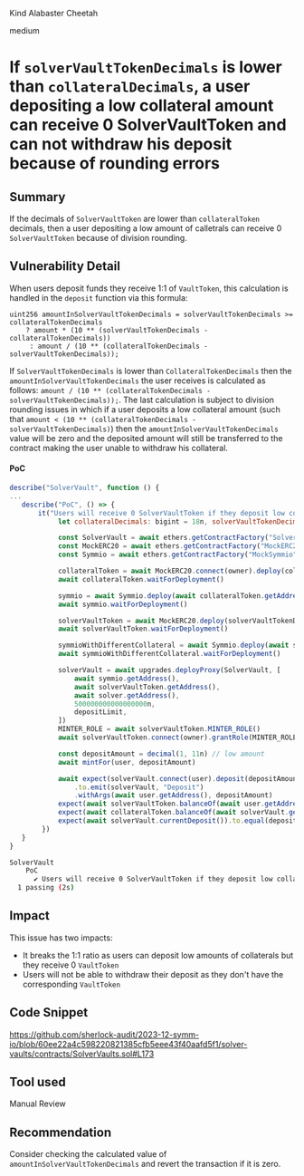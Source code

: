 Kind Alabaster Cheetah

medium

# If  `solverVaultTokenDecimals` is lower than `collateralDecimals`, a user depositing a low collateral amount can receive 0 SolverVaultToken and can not withdraw his deposit because of rounding errors

## Summary
If the decimals of `SolverVaultToken` are lower than `collateralToken` decimals, then a user depositing a low amount of calletrals can receive 0 `SolverVaultToken` because of division rounding.
## Vulnerability Detail
When users deposit funds they receive 1:1 of `VaultToken`, this calculation is handled in the `deposit` function via this formula:
```solidity
uint256 amountInSolverVaultTokenDecimals = solverVaultTokenDecimals >= collateralTokenDecimals
    ? amount * (10 ** (solverVaultTokenDecimals - collateralTokenDecimals))
     : amount / (10 ** (collateralTokenDecimals - solverVaultTokenDecimals));
```
If `SolverVaultTokenDecimals` is lower than `CollateralTokenDecimals` then the `amountInSolverVaultTokenDecimals` the user receives is calculated as follows: `amount / (10 ** (collateralTokenDecimals - solverVaultTokenDecimals));`. The last calculation is subject to division rounding issues in which if a user deposits a low collateral amount (such that `amount < (10 ** (collateralTokenDecimals - solverVaultTokenDecimals)`) then the `amountInSolverVaultTokenDecimals` value will be zero and the deposited amount will still be transferred to the contract making the user unable to withdraw his collateral.

#### PoC
```js
describe("SolverVault", function () {
...
   describe("PoC", () => {
       it("Users will receive 0 SolverVaultToken if they deposit low collateral and still the currentDeposit will increase", async () => {
            let collateralDecimals: bigint = 18n, solverVaultTokenDecimals: bigint = 6n

            const SolverVault = await ethers.getContractFactory("SolverVault")
            const MockERC20 = await ethers.getContractFactory("MockERC20")
            const Symmio = await ethers.getContractFactory("MockSymmio")

            collateralToken = await MockERC20.connect(owner).deploy(collateralDecimals)
            await collateralToken.waitForDeployment()

            symmio = await Symmio.deploy(await collateralToken.getAddress())
            await symmio.waitForDeployment()

            solverVaultToken = await MockERC20.deploy(solverVaultTokenDecimals)
            await solverVaultToken.waitForDeployment()

            symmioWithDifferentCollateral = await Symmio.deploy(await solverVaultToken.getAddress())
            await symmioWithDifferentCollateral.waitForDeployment()

            solverVault = await upgrades.deployProxy(SolverVault, [
                await symmio.getAddress(),
                await solverVaultToken.getAddress(),
                await solver.getAddress(),
                500000000000000000n,
                depositLimit,
            ])
            MINTER_ROLE = await solverVaultToken.MINTER_ROLE()
            await solverVaultToken.connect(owner).grantRole(MINTER_ROLE, solverVault.getAddress())

            const depositAmount = decimal(1, 11n) // low amount
            await mintFor(user, depositAmount)

            await expect(solverVault.connect(user).deposit(depositAmount))
                .to.emit(solverVault, "Deposit")
                .withArgs(await user.getAddress(), depositAmount)
            expect(await solverVaultToken.balanceOf(await user.getAddress())).to.equal(0) // the user received 0 tokens
            expect(await collateralToken.balanceOf(await solverVault.getAddress())).to.equal(depositAmount)
            expect(await solverVault.currentDeposit()).to.equal(depositAmount)
        })
   }
}
```
```bash
SolverVault
    PoC
      ✔ Users will receive 0 SolverVaultToken if they deposit low collateral and still the currentDeposit will increase (177ms)
  1 passing (2s)
```
## Impact
This issue has two impacts: 
- It breaks the 1:1 ratio as users can deposit low amounts of collaterals but they receive 0 `VaultToken`
- Users will not be able to withdraw their deposit as they don't have the corresponding `VaultToken`
## Code Snippet
https://github.com/sherlock-audit/2023-12-symm-io/blob/60ee22a4c598220821385cfb5eee43f40aafd5f1/solver-vaults/contracts/SolverVaults.sol#L173
## Tool used

Manual Review

## Recommendation
Consider checking the calculated value of `amountInSolverVaultTokenDecimals` and revert the transaction if it is zero.